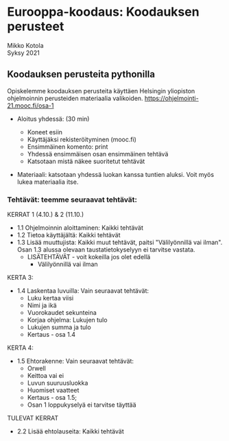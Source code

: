 # Eurooppa-koodaus: Koodauksen perusteet
Mikko Kotola  
Syksy 2021

## Koodauksen perusteita pythonilla 
Opiskelemme koodauksen perusteita käyttäen Helsingin yliopiston ohjelmoinnin perusteiden materiaalia valikoiden.
https://ohjelmointi-21.mooc.fi/osa-1

- Aloitus yhdessä: (30 min) 
    - Koneet esiin
    - Käyttäjäksi rekisteröityminen (mooc.fi)
    - Ensimmäinen komento: print
    - Yhdessä ensimmäisen osan ensimmäinen tehtävä
    - Katsotaan mistä näkee suoritetut tehtävät

- Materiaali: katsotaan yhdessä luokan kanssa tuntien aluksi. Voit myös lukea materiaalia itse.

### Tehtävät: teemme seuraavat tehtävät:
KERRAT 1 (4.10.) & 2 (11.10.) 
- 1.1 Ohjelmoinnin aloittaminen: Kaikki tehtävät
- 1.2 Tietoa käyttäjältä: Kaikki tehtävät
- 1.3 Lisää muuttujista: Kaikki muut tehtävät, paitsi "Välilyönnillä vai ilman". Osan 1.3 alussa olevaan taustatietokyselyyn ei tarvitse vastata.
    - LISÄTEHTÄVÄT - voit kokeilla jos olet edellä
        - Välilyönnillä vai ilman

KERTA 3:
- 1.4 Laskentaa luvuilla: Vain seuraavat tehtävät: 
    - Luku kertaa viisi
    - Nimi ja ikä
    - Vuorokaudet sekunteina
    - Korjaa ohjelma: Lukujen tulo
    - Lukujen summa ja tulo
    - Kertaus - osa 1.4

KERTA 4:
- 1.5 Ehtorakenne: Vain seuraavat tehtävät: 
    - Orwell
    - Keittoa vai ei
    - Luvun suuruusluokka
    - Huomiset vaatteet
    - Kertaus - osa 1.5; 
    - Osan 1 loppukyselyä ei tarvitse täyttää

TULEVAT KERRAT
- 2.2 Lisää ehtolauseita: Kaikki tehtävät
